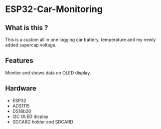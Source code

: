 # ESP32-Car-Monitoring
## What is this ?
This is a custom all in one logging car battery, temperature and my newly added supercap voltage.

## Features
Monitor and shows data on OLED display.

## Hardware
* ESP32
* ADS1115
* DS18b20
* I2C OLED display
* SDCARD holder and SDCARD
